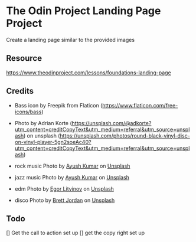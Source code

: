 # The Odin Project Landing Page Project
Create a landing page similar to the provided images

## Resource
https://www.theodinproject.com/lessons/foundations-landing-page

## Credits
- Bass icon by Freepik from Flaticon (https://www.flaticon.com/free-icons/bass)
- Photo by Adrian Korte (https://unsplash.com/@adkorte?utm_content=creditCopyText&utm_medium=referral&utm_source=unsplash) on unsplash (https://unsplash.com/photos/round-black-vinyl-disc-on-vinyl-player-5gn2soeAc40?utm_content=creditCopyText&utm_medium=referral&utm_source=unsplash)
- rock music Photo by <a href="https://unsplash.com/@spexypants?utm_content=creditCopyText&utm_medium=referral&utm_source=unsplash">Ayush Kumar</a> on <a href="https://unsplash.com/photos/a-black-and-white-photo-of-the-word-jazz-9gwZ_vRE8AI?utm_content=creditCopyText&utm_medium=referral&utm_source=unsplash">Unsplash</a>
      
- jazz music Photo by <a href="https://unsplash.com/@spexypants?utm_content=creditCopyText&utm_medium=referral&utm_source=unsplash">Ayush Kumar</a> on <a href="https://unsplash.com/photos/a-black-and-white-photo-of-the-word-jazz-9gwZ_vRE8AI?utm_content=creditCopyText&utm_medium=referral&utm_source=unsplash">Unsplash</a>
- edm Photo by <a href="https://unsplash.com/@litvinov?utm_content=creditCopyText&utm_medium=referral&utm_source=unsplash">Egor Litvinov</a> on <a href="https://unsplash.com/photos/a-blurry-photo-of-a-person-with-a-cell-phone-y0tuynsZELY?utm_content=creditCopyText&utm_medium=referral&utm_source=unsplash">Unsplash</a>
- disco Photo by <a href="https://unsplash.com/@brett_jordan?utm_content=creditCopyText&utm_medium=referral&utm_source=unsplash">Brett Jordan</a> on <a href="https://unsplash.com/photos/vinyl-record-on-white-table-P_LEitbpCPg?utm_content=creditCopyText&utm_medium=referral&utm_source=unsplash">Unsplash</a>


## Todo
 [] Get the call to action set up
 [] get the copy right set up